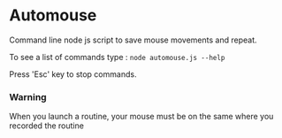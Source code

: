 # Automouse

Command line node js script to save mouse movements and repeat.

To see a list of commands type :
`node automouse.js --help`

Press 'Esc' key to stop commands.

### Warning

When you launch a routine, your mouse must be on the same where you recorded the routine
